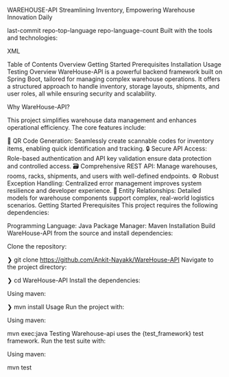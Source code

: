 WAREHOUSE-API
Streamlining Inventory, Empowering Warehouse Innovation Daily

last-commit repo-top-language repo-language-count
Built with the tools and technologies:

XML

Table of Contents
Overview
Getting Started
Prerequisites
Installation
Usage
Testing
Overview
WareHouse-API is a powerful backend framework built on Spring Boot, tailored for managing complex warehouse operations. It offers a structured approach to handle inventory, storage layouts, shipments, and user roles, all while ensuring security and scalability.

Why WareHouse-API?

This project simplifies warehouse data management and enhances operational efficiency. The core features include:

🧩 QR Code Generation: Seamlessly create scannable codes for inventory items, enabling quick identification and tracking.
🔒 Secure API Access: Role-based authentication and API key validation ensure data protection and controlled access.
🗃️ Comprehensive REST API: Manage warehouses, rooms, racks, shipments, and users with well-defined endpoints.
⚙️ Robust Exception Handling: Centralized error management improves system resilience and developer experience.
🔗 Entity Relationships: Detailed models for warehouse components support complex, real-world logistics scenarios.
Getting Started
Prerequisites
This project requires the following dependencies:

Programming Language: Java
Package Manager: Maven
Installation
Build WareHouse-API from the source and install dependencies:

Clone the repository:

❯ git clone https://github.com/Ankit-Nayakk/WareHouse-API
Navigate to the project directory:

❯ cd WareHouse-API
Install the dependencies:

Using maven:

❯ mvn install
Usage
Run the project with:

Using maven:

mvn exec:java
Testing
Warehouse-api uses the {test_framework} test framework. Run the test suite with:

Using maven:

mvn test


